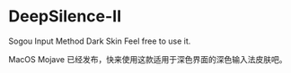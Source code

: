 # DeepSilence-II
Sogou Input Method Dark Skin
Feel free to use it.

MacOS Mojave 已经发布，快来使用这款适用于深色界面的深色输入法皮肤吧。
